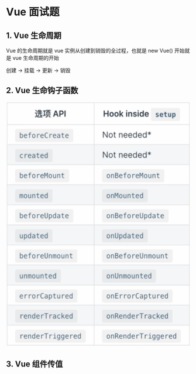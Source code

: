 # Vue 面试题

## 1. Vue 生命周期

Vue 的生命周期就是 vue 实例从创建到销毁的全过程，也就是 new Vue() 开始就是 vue 生命周期的开始

创建 -> 挂载 -> 更新 -> 销毁



## 2. Vue 生命钩子函数

![image-20230725115647365](./assets/vue/image-20230725115647365.png)	



## 3. Vue 组件传值

